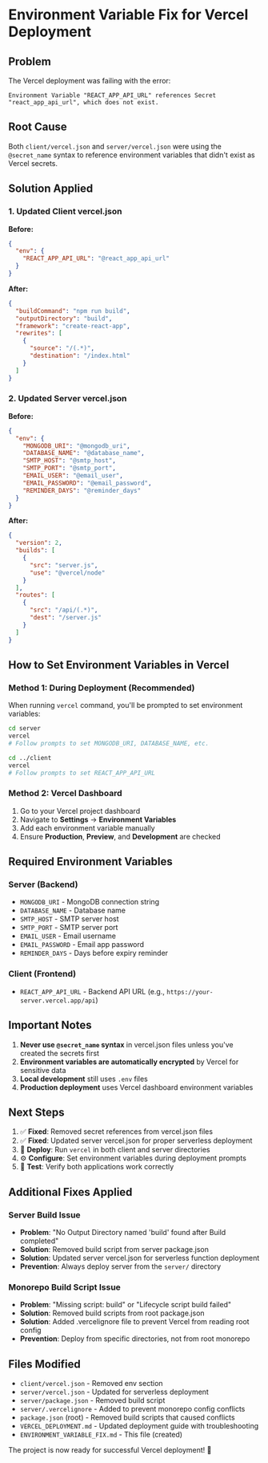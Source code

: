 # Environment Variable Fix for Vercel Deployment

## Problem
The Vercel deployment was failing with the error:
```
Environment Variable "REACT_APP_API_URL" references Secret "react_app_api_url", which does not exist.
```

## Root Cause
Both `client/vercel.json` and `server/vercel.json` were using the `@secret_name` syntax to reference environment variables that didn't exist as Vercel secrets.

## Solution Applied

### 1. Updated Client vercel.json
**Before:**
```json
{
  "env": {
    "REACT_APP_API_URL": "@react_app_api_url"
  }
}
```

**After:**
```json
{
  "buildCommand": "npm run build",
  "outputDirectory": "build",
  "framework": "create-react-app",
  "rewrites": [
    {
      "source": "/(.*)",
      "destination": "/index.html"
    }
  ]
}
```

### 2. Updated Server vercel.json
**Before:**
```json
{
  "env": {
    "MONGODB_URI": "@mongodb_uri",
    "DATABASE_NAME": "@database_name",
    "SMTP_HOST": "@smtp_host",
    "SMTP_PORT": "@smtp_port",
    "EMAIL_USER": "@email_user",
    "EMAIL_PASSWORD": "@email_password",
    "REMINDER_DAYS": "@reminder_days"
  }
}
```

**After:**
```json
{
  "version": 2,
  "builds": [
    {
      "src": "server.js",
      "use": "@vercel/node"
    }
  ],
  "routes": [
    {
      "src": "/api/(.*)",
      "dest": "/server.js"
    }
  ]
}
```

## How to Set Environment Variables in Vercel

### Method 1: During Deployment (Recommended)
When running `vercel` command, you'll be prompted to set environment variables:

```bash
cd server
vercel
# Follow prompts to set MONGODB_URI, DATABASE_NAME, etc.

cd ../client
vercel
# Follow prompts to set REACT_APP_API_URL
```

### Method 2: Vercel Dashboard
1. Go to your Vercel project dashboard
2. Navigate to **Settings** → **Environment Variables**
3. Add each environment variable manually
4. Ensure **Production**, **Preview**, and **Development** are checked

## Required Environment Variables

### Server (Backend)
- `MONGODB_URI` - MongoDB connection string
- `DATABASE_NAME` - Database name
- `SMTP_HOST` - SMTP server host
- `SMTP_PORT` - SMTP server port
- `EMAIL_USER` - Email username
- `EMAIL_PASSWORD` - Email app password
- `REMINDER_DAYS` - Days before expiry reminder

### Client (Frontend)
- `REACT_APP_API_URL` - Backend API URL (e.g., `https://your-server.vercel.app/api`)

## Important Notes

1. **Never use `@secret_name` syntax** in vercel.json files unless you've created the secrets first
2. **Environment variables are automatically encrypted** by Vercel for sensitive data
3. **Local development** still uses `.env` files
4. **Production deployment** uses Vercel dashboard environment variables

## Next Steps

1. ✅ **Fixed**: Removed secret references from vercel.json files
2. ✅ **Fixed**: Updated server vercel.json for proper serverless deployment
3. 🔄 **Deploy**: Run `vercel` in both client and server directories
4. ⚙️ **Configure**: Set environment variables during deployment prompts
5. 🧪 **Test**: Verify both applications work correctly

## Additional Fixes Applied

### Server Build Issue
- **Problem**: "No Output Directory named 'build' found after Build completed"
- **Solution**: Removed build script from server package.json
- **Solution**: Updated server vercel.json for serverless function deployment
- **Prevention**: Always deploy server from the `server/` directory

### Monorepo Build Script Issue
- **Problem**: "Missing script: build" or "Lifecycle script build failed"
- **Solution**: Removed build scripts from root package.json
- **Solution**: Added .vercelignore file to prevent Vercel from reading root config
- **Prevention**: Deploy from specific directories, not from root monorepo

## Files Modified

- `client/vercel.json` - Removed env section
- `server/vercel.json` - Updated for serverless deployment
- `server/package.json` - Removed build script
- `server/.vercelignore` - Added to prevent monorepo config conflicts
- `package.json` (root) - Removed build scripts that caused conflicts
- `VERCEL_DEPLOYMENT.md` - Updated deployment guide with troubleshooting
- `ENVIRONMENT_VARIABLE_FIX.md` - This file (created)

The project is now ready for successful Vercel deployment! 🚀
